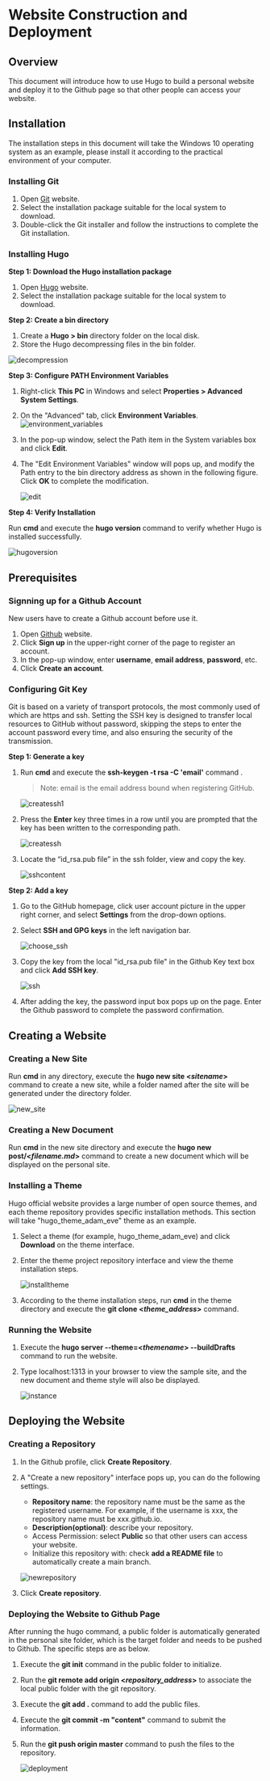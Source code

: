 # Website Construction and Deployment

## Overview

This document will introduce how to use Hugo to build a personal website and deploy it to the Github page so that other people can access your website.

## Installation

The installation steps in this document will take the Windows 10 operating system as an example, please install it according to the practical environment of your computer.

### Installing Git

1. Open [Git](#https://git-scm.com/download) website.
2. Select the installation package suitable for the local system to download.
3. Double-click the Git installer and follow the instructions to complete the Git installation.

### Installing Hugo 

**Step 1: Download the Hugo installation package**
   1. Open [Hugo](#https://gohugo.io/) website.
   2. Select the installation package suitable for the local system to download.

**Step 2: Create a bin directory**

   1. Create a **Hugo > bin** directory folder on the local disk.
   2. Store the Hugo decompressing files in the bin folder.

![decompression](assets/decompression.jpg)

**Step 3: Configure PATH Environment Variables**

1. Right-click **This PC** in Windows and select **Properties > Advanced System Settings**.
2. On the "Advanced" tab, click **Environment Variables**.
   ![environment_variables](assets/environment_variables-1683798756206-17.jpg)

3. In the pop-up window, select the Path item in the System variables box and click **Edit**.
4. The "Edit Environment Variables" window will pops up, and modify the Path entry to the bin directory address as shown in the following figure. Click **OK** to complete the modification.
   
   ![edit](assets/edit.jpg)

**Step 4: Verify Installation**

Run **cmd** and execute the **hugo version** command  to verify whether Hugo is installed successfully. 

  ![hugoversion](assets/hugoversion.jpg)

## Prerequisites

### Signning up for a Github Account

New users have to create a Github account before use it.

1. Open [Github](#https://www.github.com) website.
2. Click **Sign up** in the upper-right corner of the page to register an account.
3. In the pop-up window, enter **username**, **email address**, **password**, etc.
4. Click **Create an account**.

### Configuring Git Key 

Git is based on a variety of transport protocols, the most commonly used of which are https and ssh. Setting the SSH key is designed to transfer local resources to GitHub without password, skipping the steps to enter the account password every time, and also ensuring the security of the transmission.

**Step 1: Generate a key**

1. Run **cmd** and execute the **ssh-keygen -t rsa -C 'email'** command .

   > Note: email is the email address bound when registering GitHub.

     ![createssh1](assets/createssh1.jpg)

2. Press the **Enter** key three times in a row until you are prompted that the key has been written to the corresponding path.

   ![createssh](assets/createssh.jpg)

3. Locate the “id_rsa.pub file” in the ssh folder, view and copy the key.

   ![sshcontent](assets/sshcontent.jpg)

**Step 2: Add a key**

1. Go to the GitHub homepage, click user account picture in the upper right corner, and select **Settings** from the drop-down options.
2. Select **SSH and GPG keys** in the left navigation bar.

   ![choose_ssh](assets/choose_ssh.jpg)

3. Copy the key from the local "id_rsa.pub file" in the Github Key text box and click **Add SSH key**.

   ![ssh](assets/ssh.jpg)

4. After adding the key, the password input box pops up on the page. Enter the Github password to complete the password confirmation.


## Creating a Website

### Creating a New Site

Run **cmd** in any directory, execute the **hugo new site <*sitename*>** command  to create a new site, while a folder named after the site will be generated under the directory folder.

![new_site](assets/new_site.jpg)

### Creating a New Document

Run **cmd** in the new site directory and execute the **hugo new post/<*filename.md*>**  command to create a new document which will be displayed on the personal site.

### Installing a Theme

Hugo official website provides a large number of open source themes, and each theme repository provides specific installation methods. This section will take "hugo_theme_adam_eve" theme as an example.

1. Select a theme (for example, hugo_theme_adam_eve) and click **Download** on the theme interface.
2. Enter the theme project repository interface and view the theme installation steps.

   ![installtheme](assets/installtheme.jpg)

3. According to the theme installation steps, run **cmd** in the theme directory and execute the **git clone <*theme_address*>** command. 
   
### Running the Website

1. Execute the **hugo server --theme=<*themename*> --buildDrafts** command to run the website.
2. Type localhost:1313 in your browser to view the sample site, and the new document and theme style will also be displayed.

   ![instance](assets/instance.jpg)

## Deploying the Website

### Creating a Repository

1. In the Github profile, click **Create Repository**.
2. A "Create a new repository" interface pops up, you can do the following settings.
   - **Repository name**: the repository name must be the same as the registered username. For example, if the username is xxx, the repository name must be xxx.github.io.
   - **Description(optional)**: describe your repository.
   - Access Permission: select **Public** so that other users can access your website.
   - Initialize this repository with: check **add a README file** to automatically create a main branch.

   ![newrepository](assets/newrepository.jpg)

3. Click **Create repository**.

### Deploying the Website to Github Page

After running the hugo command, a public folder is automatically generated in the personal site folder, which is the target folder and needs to be pushed to Github. The specific steps are as below.

1. Execute the **git init** command  in the public folder to initialize.
2. Run the **git remote add origin <*repository_address*>** to associate the local public folder with the git repository.
3. Execute the **git add .** command to add the public files.
4. Execute the **git commit -m "content"** command to submit the information.
5. Run the  **git push origin master** command to push the files to the repository.

   ![deployment](assets/deployment.jpg)
